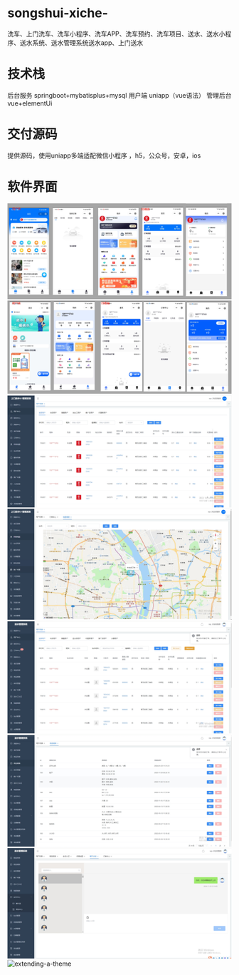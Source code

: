 # songshui-xiche-
洗车、上门洗车、洗车小程序、洗车APP、洗车预约、洗车项目、送水、送水小程序、送水系统、送水管理系统送水app、上门送水

# 技术栈

后台服务 springboot+mybatisplus+mysql
用户端 uniapp（vue语法）
管理后台 vue+elementUi

# 交付源码

提供源码，使用uniapp多端适配微信小程序 ，h5，公众号，安卓，ios

# 软件界面

![extending-a-theme](/01.png)
![extending-a-theme](/02.png)
![extending-a-theme](/03.png)
![extending-a-theme](/04.png)
![extending-a-theme](/05.png)
![extending-a-theme](/06.png)
![extending-a-theme](/07.png)
![extending-a-theme](/xiaomagejpg)
